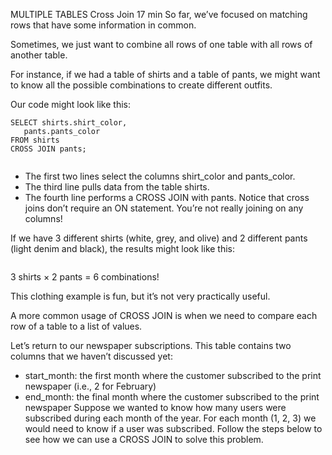 MULTIPLE TABLES
Cross Join
17 min
So far, we’ve focused on matching rows that have some information in common.

Sometimes, we just want to combine all rows of one table with all rows of another table.

For instance, if we had a table of shirts and a table of pants, we might want to know all the possible combinations to create different outfits.

Our code might look like this:

```
SELECT shirts.shirt_color,
   pants.pants_color
FROM shirts
CROSS JOIN pants;


```
- The first two lines select the columns shirt_color and pants_color.
- The third line pulls data from the table shirts.
- The fourth line performs a CROSS JOIN with pants.
Notice that cross joins don’t require an ON statement. You’re not really joining on any columns!

If we have 3 different shirts (white, grey, and olive) and 2 different pants (light denim and black), the results might look like this:


![]()

3 shirts × 2 pants = 6 combinations!

This clothing example is fun, but it’s not very practically useful.

A more common usage of CROSS JOIN is when we need to compare each row of a table to a list of values.

Let’s return to our newspaper subscriptions. This table contains two columns that we haven’t discussed yet:

- start_month: the first month where the customer subscribed to the print newspaper (i.e., 2 for February)
- end_month: the final month where the customer subscribed to the print newspaper
Suppose we wanted to know how many users were subscribed during each month of the year. For each month (1, 2, 3) we would need to know if a user was subscribed. Follow the steps below to see how we can use a CROSS JOIN to solve this problem.

